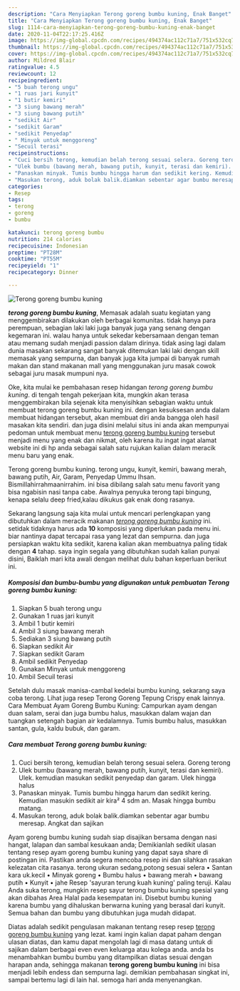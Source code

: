 ```yaml
---
description: "Cara Menyiapkan Terong goreng bumbu kuning, Enak Banget"
title: "Cara Menyiapkan Terong goreng bumbu kuning, Enak Banget"
slug: 1114-cara-menyiapkan-terong-goreng-bumbu-kuning-enak-banget
date: 2020-11-04T22:17:25.416Z
image: https://img-global.cpcdn.com/recipes/494374ac112c71a7/751x532cq70/terong-goreng-bumbu-kuning-foto-resep-utama.jpg
thumbnail: https://img-global.cpcdn.com/recipes/494374ac112c71a7/751x532cq70/terong-goreng-bumbu-kuning-foto-resep-utama.jpg
cover: https://img-global.cpcdn.com/recipes/494374ac112c71a7/751x532cq70/terong-goreng-bumbu-kuning-foto-resep-utama.jpg
author: Mildred Blair
ratingvalue: 4.5
reviewcount: 12
recipeingredient:
- "5 buah terong ungu"
- "1 ruas jari kunyit"
- "1 butir kemiri"
- "3 siung bawang merah"
- "3 siung bawang putih"
- "sedikit Air"
- "sedikit Garam"
- "sedikit Penyedap"
- " Minyak untuk menggoreng"
- "Secuil terasi"
recipeinstructions:
- "Cuci bersih terong, kemudian belah terong sesuai selera. Goreng terong"
- "Ulek bumbu (bawang merah, bawang putih, kunyit, terasi dan kemiri). Ulek. kemudian masukan sedikit penyedap dan garam. Ulek hingga halus"
- "Panaskan minyak. Tumis bumbu hingga harum dan sedikit kering. Kemudian masukin sedikit air kira² 4 sdm an. Masak hingga bumbu matang."
- "Masukan terong, aduk bolak balik.diamkan sebentar agar bumbu meresap. Angkat dan sajikan"
categories:
- Resep
tags:
- terong
- goreng
- bumbu

katakunci: terong goreng bumbu 
nutrition: 214 calories
recipecuisine: Indonesian
preptime: "PT28M"
cooktime: "PT55M"
recipeyield: "1"
recipecategory: Dinner

---
```



![Terong goreng bumbu kuning](https://img-global.cpcdn.com/recipes/494374ac112c71a7/751x532cq70/terong-goreng-bumbu-kuning-foto-resep-utama.jpg)

<b><i>terong goreng bumbu kuning</i></b>, Memasak adalah suatu kegiatan yang menggembirakan dilakukan oleh berbagai komunitas. tidak hanya para perempuan, sebagian laki laki juga banyak juga yang senang dengan kegemaran ini. walau hanya untuk sekedar kebersamaan dengan teman atau memang sudah menjadi passion dalam dirinya. tidak asing lagi dalam dunia masakan sekarang sangat banyak ditemukan laki laki dengan skill memasak yang sempurna, dan banyak juga kita jumpai di banyak rumah makan dan stand makanan mall yang menggunakan juru masak cowok sebagai juru masak mumpuni nya.

Oke, kita mulai ke pembahasan resep hidangan <i>terong goreng bumbu kuning</i>. di tengah tengah pekerjaan kita, mungkin akan terasa menggembirakan bila sejenak kita menyisihkan sebagian waktu untuk membuat terong goreng bumbu kuning ini. dengan kesuksesan anda dalam membuat hidangan tersebut, akan membuat diri anda bangga oleh hasil masakan kita sendiri. dan juga disini melalui situs ini anda akan mempunyai pedoman untuk membuat menu <u>terong goreng bumbu kuning</u> tersebut menjadi menu yang enak dan nikmat, oleh karena itu ingat ingat alamat website ini di hp anda sebagai salah satu rujukan kalian dalam meracik menu baru yang enak.

Terong goreng bumbu kuning. terong ungu, kunyit, kemiri, bawang merah, bawang putih, Air, Garam, Penyedap Ummu Ihsan. Bismillahirrahmaanirrahim. ini bisa dibilang salah satu menu favorit yang bisa ngabisin nasi tanpa cabe. Awalnya penyuka terong tapi bingung, kenapa selalu deep fried,kalau dikukus gak enak dong rasanya.


Sekarang langsung saja kita mulai untuk mencari perlengkapan yang dibutuhkan dalam meracik makanan <u><i>terong goreng bumbu kuning</i></u> ini. setidak tidaknya harus ada <b>10</b> komposisi yang diperlukan pada menu ini. biar nantinya dapat tercapai rasa yang lezat dan sempurna. dan juga persiapkan waktu kita sedikit, karena kalian akan membuatnya paling tidak dengan <b>4</b> tahap. saya ingin segala yang dibutuhkan sudah kalian punyai disini, Baiklah mari kita awali dengan melihat dulu bahan keperluan berikut ini.

<!--inarticleads1-->

##### Komposisi dan bumbu-bumbu yang digunakan untuk pembuatan Terong goreng bumbu kuning:

1. Siapkan 5 buah terong ungu
1. Gunakan 1 ruas jari kunyit
1. Ambil 1 butir kemiri
1. Ambil 3 siung bawang merah
1. Sediakan 3 siung bawang putih
1. Siapkan sedikit Air
1. Siapkan sedikit Garam
1. Ambil sedikit Penyedap
1. Gunakan  Minyak untuk menggoreng
1. Ambil Secuil terasi


Setelah dulu masak manisa-cambal kedelai bumbu kuning, sekarang saya coba terong. Lihat juga resep Terong Goreng Tepung Crispy enak lainnya. Cara Membuat Ayam Goreng Bumbu Kuning: Campurkan ayam dengan duan salam, serai dan juga bumbu halus, masukkan dalam wajan dan tuangkan setengah bagian air kedalamnya. Tumis bumbu halus, masukkan santan, gula, kaldu bubuk, dan garam. 

<!--inarticleads2-->

##### Cara membuat Terong goreng bumbu kuning:

1. Cuci bersih terong, kemudian belah terong sesuai selera. Goreng terong
1. Ulek bumbu (bawang merah, bawang putih, kunyit, terasi dan kemiri). Ulek. kemudian masukan sedikit penyedap dan garam. Ulek hingga halus
1. Panaskan minyak. Tumis bumbu hingga harum dan sedikit kering. Kemudian masukin sedikit air kira² 4 sdm an. Masak hingga bumbu matang.
1. Masukan terong, aduk bolak balik.diamkan sebentar agar bumbu meresap. Angkat dan sajikan


Ayam goreng bumbu kuning sudah siap disajikan bersama dengan nasi hangat, lalapan dan sambal kesukaan anda; Demikianlah sedikit ulasan tentang resep ayam goreng bumbu kuning yang dapat saya share di postingan ini. Pastikan anda segera mencoba resep ini dan silahkan rasakan kelezatan cita rasanya. terong ukuran sedang,potong sesuai selera • Santan kara uk.kecil • Minyak goreng • Bumbu halus • bawang merah • bawang putih • Kunyit • jahe Resep &#39;sayuran terung kuah kuning&#39; paling teruji. Kalau Anda suka terong, mungkin resep sayur terong bumbu kuning spesial yang akan dibahas Area Halal pada kesempatan ini. Disebut bumbu kuning karena bumbu yang dihaluskan berwarna kuning yang berasal dari kunyit. Semua bahan dan bumbu yang dibutuhkan juga mudah didapat. 

Diatas adalah sedikit pengulasan makanan tentang resep resep <u>terong goreng bumbu kuning</u> yang lezat. kami ingin kalian dapat paham dengan ulasan diatas, dan kamu dapat mengolah lagi di masa datang untuk di sajikan dalam berbagai even even keluarga atau kolega anda. anda bs menambahkan bumbu bumbu yang ditampilkan diatas sesuai dengan harapan anda, sehingga makanan <b>terong goreng bumbu kuning</b> ini bisa menjadi lebih endess dan sempurna lagi. demikian pembahasan singkat ini, sampai bertemu lagi di lain hal. semoga hari anda menyenangkan.
